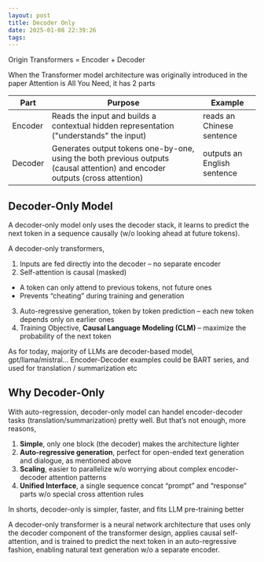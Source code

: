```yaml
---
layout: post
title: Decoder Only
date: 2025-01-08 22:39:26
tags:
---
```


Origin Transformers = Encoder + Decoder

When the Transformer model architecture was originally introduced in the paper Attention is All You Need, it has 2 parts

| Part | Purpose | Example |
|------|---------|---------|
| Encoder | Reads the input and builds a contextual hidden representation ("understands" the input) | reads an Chinese sentence |
| Decoder | Generates output tokens one-by-one, using the both previous outputs (causal attention) and encoder outputs (cross attention) | outputs an English sentence |


## Decoder-Only Model
A decoder-only model only uses the decoder stack, it learns to predict the next token in a sequence causally (w/o looking ahead at future tokens).

A decoder-only transformers,

1. Inputs are fed directly into the decoder – no separate encoder
2. Self-attention is causal (masked)
- A token can only attend to previous tokens, not future ones
- Prevents “cheating” during training and generation
3. Auto-regressive generation, token by token prediction – each new token depends only on earlier ones
4. Training Objective, **Causal Language Modeling (CLM)** – maximize the probability of the next token

As for today, majority of LLMs are decoder-based model, gpt/llama/mistral… Encoder-Decoder examples could be BART series, and used for translation / summarization etc

## Why Decoder-Only
With auto-regression, decoder-only model can handel encoder-decoder tasks (translation/summarization) pretty well. But that’s not enough, more reasons,

1. **Simple**, only one block (the decoder) makes the architecture lighter
2. **Auto-regressive generation**, perfect for open-ended text generation and dialogue, as mentioned above
3. **Scaling**, easier to parallelize w/o worrying about complex encoder-decoder attention patterns
4. **Unified Interface**, a single sequence concat “prompt” and “response” parts w/o special cross attention rules

In shorts, decoder-only is simpler, faster, and fits LLM pre-training better

A decoder-only transformer is a neural network architecture that uses only the decoder component of the transformer design, applies causal self-attention, and is trained to predict the next token in an auto-regressive fashion, enabling natural text generation w/o a separate encoder.